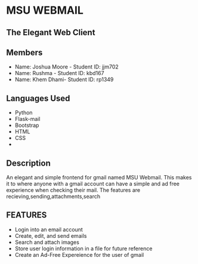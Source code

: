 # MSU WEBMAIL
## The Elegant Web Client
## Members

* Name: Joshua Moore - Student ID: jjm702
* Name: Rushma - Student ID: kbd167
* Name: Khem Dhami- Student ID: rp1349

## Languages Used

* Python
* Flask-mail
* Bootstrap
* HTML
* CSS
* 

## Description

An elegant and simple frontend for gmail named MSU Webmail. This makes it to where anyone with a gmail account can have a simple and ad free experience when checking their mail. The features are recieving,sending,attachments,search

## FEATURES

* Login into an email account
* Create, edit, and send emails
* Search and attach images
* Store user login information in a file for future reference
* Create an Ad-Free Expereience for the user of gmail
